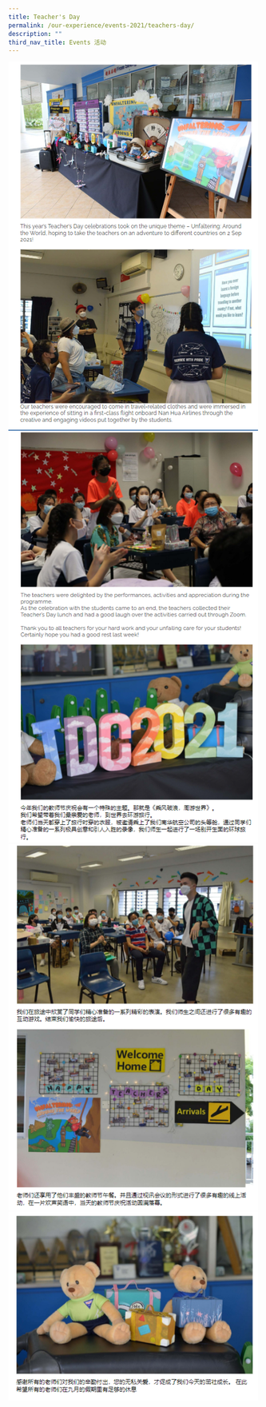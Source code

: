 ```yaml
---
title: Teacher's Day
permalink: /our-experience/events-2021/teachers-day/
description: ""
third_nav_title: Events 活动
---
```

<img src="/images/teachersday1.png" style="width:500px">
<br>
<img src="/images/teachersday2.png" style="width:500px">
<br>
<img src="/images/teachersday3.png" style="width:500px">
<br>
<img src="/images/teachersday4.png" style="width:500px">
<br>